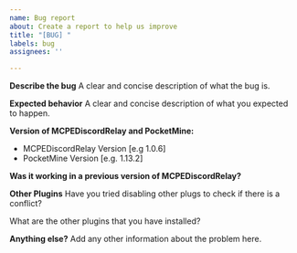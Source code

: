 ```yaml
---
name: Bug report
about: Create a report to help us improve
title: "[BUG] "
labels: bug
assignees: ''

---
```


**Describe the bug**
A clear and concise description of what the bug is.

**Expected behavior**
A clear and concise description of what you expected to happen.

**Version of MCPEDiscordRelay and PocketMine:**
 - MCPEDiscordRelay Version [e.g 1.0.6]
 - PocketMine Version [e.g. 1.13.2]

**Was it working in a previous version of MCPEDiscordRelay?**

**Other Plugins**
Have you tried disabling other plugs to check if there is a conflict?

What are the other plugins that you have installed?


**Anything else?**
Add any other information about the problem here.
